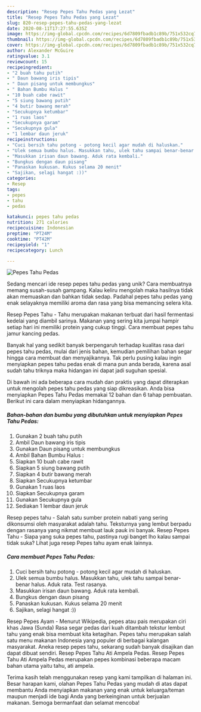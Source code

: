 ```yaml
---
description: "Resep Pepes Tahu Pedas yang Lezat"
title: "Resep Pepes Tahu Pedas yang Lezat"
slug: 820-resep-pepes-tahu-pedas-yang-lezat
date: 2020-08-11T17:27:55.635Z
image: https://img-global.cpcdn.com/recipes/6d7809fbadb1c89b/751x532cq70/pepes-tahu-pedas-foto-resep-utama.jpg
thumbnail: https://img-global.cpcdn.com/recipes/6d7809fbadb1c89b/751x532cq70/pepes-tahu-pedas-foto-resep-utama.jpg
cover: https://img-global.cpcdn.com/recipes/6d7809fbadb1c89b/751x532cq70/pepes-tahu-pedas-foto-resep-utama.jpg
author: Alexander McGuire
ratingvalue: 3.1
reviewcount: 15
recipeingredient:
- "2 buah tahu putih"
- " Daun bawang iris tipis"
- " Daun pisang untuk membungkus"
- " Bahan Bumbu Halus "
- "10 buah cabe rawit"
- "5 siung bawang putih"
- "4 butir bawang merah"
- "Secukupnya ketumbar"
- "1 ruas laos"
- "Secukupnya garam"
- "Secukupnya gula"
- "1 lembar daun jeruk"
recipeinstructions:
- "Cuci bersih tahu potong - potong kecil agar mudah di haluskan."
- "Ulek semua bumbu halus. Masukkan tahu, ulek tahu sampai benar-benar halus. Aduk rata. Test rasanya."
- "Masukkan irisan daun bawang. Aduk rata kembali."
- "Bungkus dengan daun pisang"
- "Panaskan kukusan. Kukus selama 20 menit"
- "Sajikan, selagi hangat :))"
categories:
- Resep
tags:
- pepes
- tahu
- pedas

katakunci: pepes tahu pedas 
nutrition: 271 calories
recipecuisine: Indonesian
preptime: "PT24M"
cooktime: "PT42M"
recipeyield: "1"
recipecategory: Lunch

---
```



![Pepes Tahu Pedas](https://img-global.cpcdn.com/recipes/6d7809fbadb1c89b/751x532cq70/pepes-tahu-pedas-foto-resep-utama.jpg)

Sedang mencari ide resep pepes tahu pedas yang unik? Cara membuatnya memang susah-susah gampang. Kalau keliru mengolah maka hasilnya tidak akan memuaskan dan bahkan tidak sedap. Padahal pepes tahu pedas yang enak selayaknya memiliki aroma dan rasa yang bisa memancing selera kita.

Resep Pepes Tahu - Tahu merupakan makanan terbuat dari hasil fermentasi kedelai yang diambil sarinya. Makanan yang sering kita jumpai hampir setiap hari ini memiliki protein yang cukup tinggi. Cara membuat pepes tahu jamur kancing pedas.

Banyak hal yang sedikit banyak berpengaruh terhadap kualitas rasa dari pepes tahu pedas, mulai dari jenis bahan, kemudian pemilihan bahan segar hingga cara membuat dan menyajikannya. Tak perlu pusing kalau ingin menyiapkan pepes tahu pedas enak di mana pun anda berada, karena asal sudah tahu triknya maka hidangan ini dapat jadi suguhan spesial.


Di bawah ini ada beberapa cara mudah dan praktis yang dapat diterapkan untuk mengolah pepes tahu pedas yang siap dikreasikan. Anda bisa menyiapkan Pepes Tahu Pedas memakai 12 bahan dan 6 tahap pembuatan. Berikut ini cara dalam menyiapkan hidangannya.

<!--inarticleads1-->

##### Bahan-bahan dan bumbu yang dibutuhkan untuk menyiapkan Pepes Tahu Pedas:

1. Gunakan 2 buah tahu putih
1. Ambil  Daun bawang iris tipis
1. Gunakan  Daun pisang untuk membungkus
1. Ambil  Bahan Bumbu Halus :
1. Siapkan 10 buah cabe rawit
1. Siapkan 5 siung bawang putih
1. Siapkan 4 butir bawang merah
1. Siapkan Secukupnya ketumbar
1. Gunakan 1 ruas laos
1. Siapkan Secukupnya garam
1. Gunakan Secukupnya gula
1. Sediakan 1 lembar daun jeruk


Resep pepes tahu - Salah satu sumber protein nabati yang sering dikonsumsi oleh masyarakat adalah tahu. Teksturnya yang lembut berpadu dengan rasanya yang nikmat membuat lauk pauk ini banyak. Resep Pepes Tahu - Siapa yang suka pepes tahu, pastinya rugi banget lho kalau sampai tidak suka? Lihat juga resep Pepes tahu ayam enak lainnya. 

<!--inarticleads2-->

##### Cara membuat Pepes Tahu Pedas:

1. Cuci bersih tahu potong - potong kecil agar mudah di haluskan.
1. Ulek semua bumbu halus. Masukkan tahu, ulek tahu sampai benar-benar halus. Aduk rata. Test rasanya.
1. Masukkan irisan daun bawang. Aduk rata kembali.
1. Bungkus dengan daun pisang
1. Panaskan kukusan. Kukus selama 20 menit
1. Sajikan, selagi hangat :))


Resep Pepes Ayam - Menurut Wikipedia, pepes atau pais merupakan ciri khas Jawa (Sunda) Rasa segar pedas dari kuah ditambah tekstur lembut tahu yang enak bisa membuat kita ketagihan. Pepes tahu merupakan salah satu menu makanan Indonesia yang populer di berbagai kalangan masyarakat. Aneka resep pepes tahu, sekarang sudah banyak disajikan dan dapat dibuat sendiri. Resep Pepes Tahu Ati Ampela Pedas. Resep Pepes Tahu Ati Ampela Pedas merupakan pepes kombinasi beberapa macam bahan utama yaitu tahu, ati ampela. 

Terima kasih telah menggunakan resep yang kami tampilkan di halaman ini. Besar harapan kami, olahan Pepes Tahu Pedas yang mudah di atas dapat membantu Anda menyiapkan makanan yang enak untuk keluarga/teman maupun menjadi ide bagi Anda yang berkeinginan untuk berjualan makanan. Semoga bermanfaat dan selamat mencoba!
